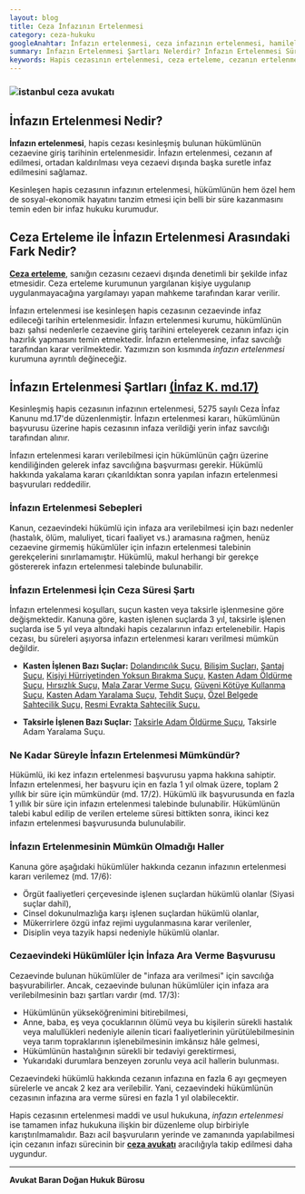 ```yaml
---
layout: blog
title: Ceza İnfazının Ertelenmesi
category: ceza-hukuku
googleAnahtar: İnfazın ertelenmesi, ceza infazının ertelenmesi, hamilelik, ağır hastalık, yaşlılık nedeniyle infazın ertelenmesi, istanbul ceza avukatı, ağır ceza avukatı, hukuk bürosu
summary: İnfazın Ertelenmesi Şartları Nelerdir? İnfazın Ertelenmesi Süresi Ne Kadardır? Ağır Hastalık veya Akıl Hastalığı  Halinde İnfazın Ertelenmesi, Hükümlünün İstemiyle Ceza İnfazının Ertelenmesi, İnfaza Ara Verme 
keywords: Hapis cezasının ertelenmesi, ceza erteleme, cezanın ertelenmesi, erteleme kararı, ceza erteleme şartları, ceza avukatı, bakırköy avukat, istanbul avukat, ataköy avukat, ağır ceza avukatı, hukuk bürosu
---
```


### ![istanbul ceza avukatı](https://camo.githubusercontent.com/f24abcba8f58bb01aef0b92787e06b188fde43a5/687474703a2f2f692e68697a6c69726573696d2e636f6d2f704244455a6e2e6a7067 "Ceza Avukatı")

## İnfazın Ertelenmesi Nedir?

**İnfazın ertelenmesi**, hapis cezası kesinleşmiş bulunan hükümlünün cezaevine giriş tarihinin ertelenmesidir. İnfazın ertelenmesi, cezanın af edilmesi, ortadan kaldırılması veya cezaevi dışında başka suretle infaz edilmesini sağlamaz.

Kesinleşen hapis cezasının infazının ertelenmesi, hükümlünün hem özel hem de sosyal-ekonomik hayatını tanzim etmesi için belli bir süre kazanmasını temin eden bir  infaz hukuku kurumudur.



## Ceza Erteleme ile İnfazın Ertelenmesi Arasındaki Fark Nedir?

[**Ceza erteleme**](https://barandogan.av.tr/blog/ceza-hukuku/hapis-cezasinin-ertelenmesi.html), sanığın cezasını cezaevi dışında denetimli bir şekilde infaz etmesidir. Ceza erteleme kurumunun yargılanan kişiye uygulanıp uygulanmayacağına yargılamayı yapan mahkeme tarafından karar verilir.

İnfazın ertelenmesi ise kesinleşen hapis cezasının cezaevinde infaz edileceği tarihin ertelenmesidir. İnfazın ertelenmesi kurumu, hükümlünün bazı şahsi nedenlerle cezaevine giriş tarihini erteleyerek cezanın infazı için hazırlık yapmasını temin etmektedir. İnfazın ertelenmesine, infaz savcılığı tarafından karar verilmektedir. Yazımızın son kısmında *infazın ertelenmesi* kurumuna ayrıntılı değineceğiz. 



## İnfazın Ertelenmesi Şartları [(İnfaz K. md.17)](http://www.mevzuat.gov.tr/Metin.Aspx?MevzuatKod=1.5.5275&MevzuatIliski=0&sourceXmlSearch=ceza%20ve%20g%C3%BCvenlik)

Kesinleşmiş hapis cezasının infazının ertelenmesi, 5275 sayılı Ceza İnfaz Kanunu md.17'de düzenlenmiştir. İnfazın ertelenmesi kararı, hükümlünün başvurusu üzerine hapis cezasının infaza verildiği yerin infaz savcılığı tarafından alınır. 


İnfazın ertelenmesi kararı verilebilmesi için hükümlünün çağrı üzerine kendiliğinden gelerek infaz savcılığına başvurması gerekir. Hükümlü hakkında yakalama kararı çıkarıldıktan sonra yapılan infazın ertelenmesi başvuruları reddedilir.  

### İnfazın Ertelenmesi Sebepleri

Kanun, cezaevindeki hükümlü için infaza ara verilebilmesi için bazı nedenler (hastalık, ölüm, maluliyet, ticari faaliyet vs.) aramasına rağmen, henüz cezaevine girmemiş hükümlüler için infazın ertelenmesi talebinin gerekçelerini sınırlamamıştır. Hükümlü, makul herhangi bir gerekçe göstererek infazın ertelenmesi talebinde bulunabilir.

### İnfazın Ertelenmesi İçin Ceza Süresi Şartı

 İnfazın ertelenmesi koşulları, suçun kasten veya taksirle işlenmesine göre değişmektedir. Kanuna göre, kasten işlenen suçlarda  3 yıl, taksirle işlenen suçlarda ise 5 yıl veya altındaki hapis cezalarının infazı ertelenebilir. Hapis cezası, bu süreleri aşıyorsa infazın ertelenmesi kararı verilmesi mümkün değildir.
 
 * **Kasten İşlenen Bazı Suçlar:** [Dolandırıcılık Suçu,](https://barandogan.av.tr/blog/ceza-hukuku/nitelikli-dolandiricilik-sucu-cezasi.html) [Bilişim Suçları,](https://barandogan.av.tr/blog/ceza-hukuku/bilisim-suclari-nelerdir.html) [Şantaj Suçu,](https://barandogan.av.tr/blog/ceza-hukuku/santaj-sucu-cezasi-ve-tehdit-sucu-nedir.html) [Kişiyi Hürriyetinden Yoksun Bırakma Suçu,](https://barandogan.av.tr/blog/ceza-hukuku/kisiyi-hurriyetinden-yoksun-kilma-sucu-cezasi.html) [Kasten Adam Öldürme Suçu,](https://barandogan.av.tr/blog/ceza-hukuku/kasten-adam-oldurme-sucu-cezasi.html) [Hırsızlık Suçu,](https://barandogan.av.tr/blog/ceza-hukuku/hirsizlik-sucunun-cezasi.html) [Mala Zarar Verme Suçu](https://barandogan.av.tr/blog/ceza-hukuku/mala-zarar-verme-sucunun-cezasi.html), [Güveni Kötüye Kullanma Suçu,](https://barandogan.av.tr/blog/ceza-hukuku/hizmet-nedeniyle-guveni-kotuye-kullanma-sucu-cezasi.html) [Kasten Adam Yaralama Suçu,](https://barandogan.av.tr/blog/ceza-hukuku/kasten-adam-yaralama-sucu-cezasi.html) [Tehdit Suçu,](https://barandogan.av.tr/blog/ceza-hukuku/tehdit-sucu-sartlari-cezasi.html)  [Özel Belgede Sahtecilik Suçu,](https://barandogan.av.tr/blog/ceza-hukuku/ozel-belgede-evrakta-sahtecilik-cezasi.html) [Resmi Evrakta Sahtecilik Suçu.](https://barandogan.av.tr/blog/ceza-hukuku/resmi-evrakta-belgede-sahtecilik-cezasi.html) 



 
 * **Taksirle İşlenen Bazı Suçlar:** [Taksirle Adam Öldürme Suçu](https://barandogan.av.tr/blog/ceza-hukuku/taksirle-adam-oldurme-olume-neden-olma-sucu.html), Taksirle Adam Yaralama Suçu.
 
### Ne Kadar Süreyle İnfazın Ertelenmesi Mümkündür?

 Hükümlü, iki kez infazın ertelenmesi başvurusu yapma hakkına sahiptir. İnfazın ertelenmesi, her başvuru için en fazla 1 yıl olmak üzere, toplam 2 yıllık bir süre için mümkündür (md. 17/2). Hükümlü ilk başvurusunda en fazla 1 yıllık bir süre için infazın ertelenmesi talebinde bulunabilir. Hükümlünün talebi kabul edilip de verilen erteleme süresi bittikten sonra, ikinci kez infazın ertelenmesi başvurusunda bulunulabilir. 
 
### İnfazın Ertelenmesinin Mümkün Olmadığı Haller
 
 Kanuna göre aşağıdaki hükümlüler hakkında cezanın infazının ertelenmesi kararı verilemez (md. 17/6):
 
 *  Örgüt faaliyetleri çerçevesinde işlenen suçlardan hükümlü olanlar (Siyasi suçlar dahil),
 *  Cinsel dokunulmazlığa karşı işlenen suçlardan hükümlü olanlar,
 *  Mükerrirlere özgü infaz rejimi uygulanmasına karar verilenler,
 *  Disiplin veya tazyik hapsi nedeniyle hükümlü olanlar.
 
### Cezaevindeki Hükümlüler İçin İnfaza Ara Verme Başvurusu
 
 Cezaevinde bulunan hükümlüler de "infaza ara verilmesi" için savcılığa başvurabilirler.  Ancak, cezaevinde bulunan hükümlüler için infaza ara verilebilmesinin bazı şartları vardır (md. 17/3):
 
* Hükümlünün yükseköğrenimini bitirebilmesi, 
* Anne, baba, eş veya çocuklarının ölümü veya bu kişilerin sürekli hastalık veya malullükleri nedeniyle ailenin
ticari faaliyetlerinin yürütülebilmesinin veya tarım topraklarının işlenebilmesinin imkânsız hâle gelmesi,
* Hükümlünün hastalığının sürekli bir tedaviyi gerektirmesi,
* Yukarıdaki durumlara benzeyen zorunlu veya acil hallerin bulunması.
 
 Cezaevindeki hükümlü hakkında cezanın infazına en fazla 6 ayı geçmeyen sürelerle ve ancak 2 kez ara verilebilir. Yani, cezaevindeki hükümlünün cezasının infazına ara verme süresi en fazla 1 yıl olabilecektir.

Hapis cezasının ertelenmesi maddi ve usul hukukuna,  *infazın ertelenmesi* ise tamamen infaz hukukuna ilişkin bir düzenleme olup birbiriyle karıştırılmamalıdır. Bazı acil başvuruların yerinde ve zamanında yapılabilmesi için cezanın infazı sürecinin bir [**ceza avukatı**](https://barandogan.av.tr/blog/ceza-hukuku/istanbul-agir-ceza-avukati.html) aracılığıyla takip edilmesi daha uygundur. 
 
 
 

______________________________________________________________________________________________________________________________________

**Avukat Baran Doğan Hukuk Bürosu**


